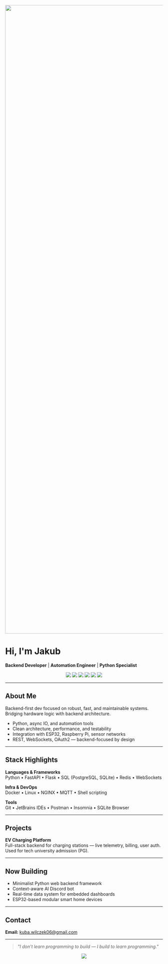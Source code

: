 <!-- Top Banner -->
<p align="center">
  <img width="2000" src="https://user-images.githubusercontent.com/74038190/212284100-561aa473-3905-4a80-b561-0d28506553ee.gif" />
</p>

# Hi, I'm Jakub

**Backend Developer** | **Automation Engineer** | **Python Specialist**

<p align="center">
  <img src="https://img.shields.io/badge/Python-3.11-blue?logo=python&logoColor=white" />
  <img src="https://img.shields.io/badge/FastAPI-%2300C7B7?logo=fastapi&logoColor=white" />
  <img src="https://img.shields.io/badge/PostgreSQL-%23316192?logo=postgresql&logoColor=white" />
  <img src="https://img.shields.io/badge/Docker-%230072C6?logo=docker&logoColor=white" />
  <img src="https://img.shields.io/badge/Linux-%23FCC624?logo=linux&logoColor=black" />
  <img src="https://img.shields.io/badge/ESP32-MicroPython-orange" />
</p>

---

## About Me

Backend-first dev focused on robust, fast, and maintainable systems.  
Bridging hardware logic with backend architecture.

- Python, async IO, and automation tools
- Clean architecture, performance, and testability
- Integration with ESP32, Raspberry Pi, sensor networks
- REST, WebSockets, OAuth2 — backend-focused by design

---

## Stack Highlights

**Languages & Frameworks**  
Python • FastAPI • Flask • SQL (PostgreSQL, SQLite) • Redis • WebSockets

**Infra & DevOps**  
Docker • Linux • NGINX • MQTT • Shell scripting

**Tools**  
Git • JetBrains IDEs • Postman • Insomnia • SQLite Browser

---

## Projects

**EV Charging Platform**  
Full-stack backend for charging stations — live telemetry, billing, user auth.  
Used for tech university admission (PG).

---

## Now Building

- Minimalist Python web backend framework
- Context-aware AI Discord bot
- Real-time data system for embedded dashboards
- ESP32-based modular smart home devices

---

## Contact

**Email:** kuba.wilczek06@gmail.com  

---

> _"I don’t learn programming to build — I build to learn programming."_

<!-- Bottom Banner -->
<p align="center">
  <img src="https://capsule-render.vercel.app/api?type=waving&color=gradient&height=120&section=footer" />
</p>
